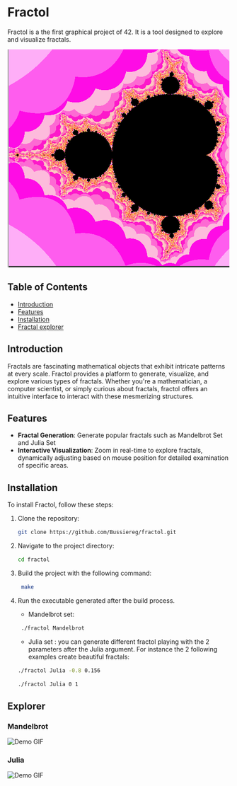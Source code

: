 # Fractol

Fractol is a the first graphical project of 42. It is a tool designed to explore and visualize fractals.

![Alt Text](gif_and_image/Mandelbrot.png)

## Table of Contents

- [Introduction](#introduction)
- [Features](#features)
- [Installation](#installation)
- [Fractal explorer](#explorer)

## Introduction

Fractals are fascinating mathematical objects that exhibit intricate patterns at every scale. Fractol provides a platform to generate, visualize, and explore various types of fractals. Whether you're a mathematician, a computer scientist, or simply curious about fractals, fractol offers an intuitive interface to interact with these mesmerizing structures.

## Features

- **Fractal Generation**: Generate popular fractals such as Mandelbrot Set and Julia Set
- **Interactive Visualization**: Zoom in real-time to explore fractals, dynamically adjusting based on mouse position for detailed examination of specific areas.

## Installation

To install Fractol, follow these steps:

1. Clone the repository:

    ```bash
    git clone https://github.com/Bussiereg/fractol.git
    ```

2. Navigate to the project directory:

    ```bash
    cd fractol
    ```

3. Build the project with the following command:
   ```bash
    make
    ```

5. Run the executable generated after the build process.
   - Mandelbrot set:
   ```bash
    ./fractol Mandelbrot
    ```
   
   - Julia set : you can generate different fractol playing with the 2 parameters after the Julia argument.
     For instance the 2 following examples create beautiful fractals:
     
    ```bash
    ./fractol Julia -0.8 0.156
    ```
    
    ```bash
    ./fractol Julia 0 1
    ```
## Explorer

### Mandelbrot

![Demo GIF](gif_and_image/Mandelbrot.gif)

### Julia

![Demo GIF](gif_and_image/Julia.gif)
